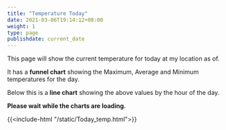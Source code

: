 ```yaml
---
title: "Temperature Today"
date: 2021-03-06T19:14:12+08:00
weight: 1
type: page
publishdate: current_date
---
```


This page will show the current temperature for today at my location as of. 

It has a **funnel chart** showing the Maximum, Average and Minimum temperatures for the day.

Below this is a **line chart** showing the above values by the hour of the day.

**Please wait while the charts are loading.**

{{<include-html "/static/Today_temp.html">}}
